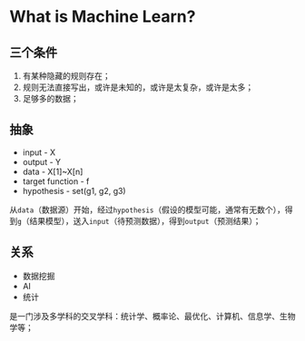 # What is Machine Learn?

## 三个条件
1. 有某种隐藏的规则存在；
2. 规则无法直接写出，或许是未知的，或许是太复杂，或许是太多；
3. 足够多的数据；

## 抽象
- input - X
- output - Y
- data - X[1]~X[n]
- target function - f
- hypothesis - set(g1, g2, g3)

从`data`（数据源）开始，经过`hypothesis`（假设的模型可能，通常有无数个），得到`g`（结果模型），送入`input`（待预测数据），得到`output`（预测结果）；

## 关系
- 数据挖掘
- AI
- 统计

是一门涉及多学科的交叉学科：统计学、概率论、最优化、计算机、信息学、生物学等；
